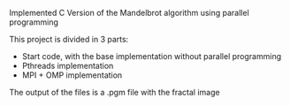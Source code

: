 Implemented C Version of the Mandelbrot algorithm using parallel programming

This project is divided in 3 parts:

 - Start code, with the base implementation without parallel programming
 - Pthreads implementation
 - MPI + OMP implementation
 
The output of the files is a .pgm file with the fractal image
